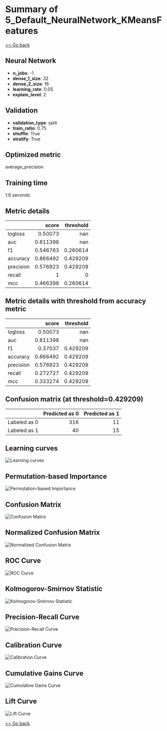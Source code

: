 # Summary of 5_Default_NeuralNetwork_KMeansFeatures

[<< Go back](../README.md)


## Neural Network
- **n_jobs**: -1
- **dense_1_size**: 32
- **dense_2_size**: 16
- **learning_rate**: 0.05
- **explain_level**: 2

## Validation
 - **validation_type**: split
 - **train_ratio**: 0.75
 - **shuffle**: True
 - **stratify**: True

## Optimized metric
average_precision

## Training time

1.6 seconds

## Metric details
|           |    score |   threshold |
|:----------|---------:|------------:|
| logloss   | 0.50073  |  nan        |
| auc       | 0.811398 |  nan        |
| f1        | 0.546763 |    0.260614 |
| accuracy  | 0.866492 |    0.429209 |
| precision | 0.576923 |    0.429209 |
| recall    | 1        |    0        |
| mcc       | 0.466398 |    0.260614 |


## Metric details with threshold from accuracy metric
|           |    score |   threshold |
|:----------|---------:|------------:|
| logloss   | 0.50073  |  nan        |
| auc       | 0.811398 |  nan        |
| f1        | 0.37037  |    0.429209 |
| accuracy  | 0.866492 |    0.429209 |
| precision | 0.576923 |    0.429209 |
| recall    | 0.272727 |    0.429209 |
| mcc       | 0.333274 |    0.429209 |


## Confusion matrix (at threshold=0.429209)
|              |   Predicted as 0 |   Predicted as 1 |
|:-------------|-----------------:|-----------------:|
| Labeled as 0 |              316 |               11 |
| Labeled as 1 |               40 |               15 |

## Learning curves
![Learning curves](learning_curves.png)

## Permutation-based Importance
![Permutation-based Importance](permutation_importance.png)
## Confusion Matrix

![Confusion Matrix](confusion_matrix.png)


## Normalized Confusion Matrix

![Normalized Confusion Matrix](confusion_matrix_normalized.png)


## ROC Curve

![ROC Curve](roc_curve.png)


## Kolmogorov-Smirnov Statistic

![Kolmogorov-Smirnov Statistic](ks_statistic.png)


## Precision-Recall Curve

![Precision-Recall Curve](precision_recall_curve.png)


## Calibration Curve

![Calibration Curve](calibration_curve_curve.png)


## Cumulative Gains Curve

![Cumulative Gains Curve](cumulative_gains_curve.png)


## Lift Curve

![Lift Curve](lift_curve.png)



[<< Go back](../README.md)
